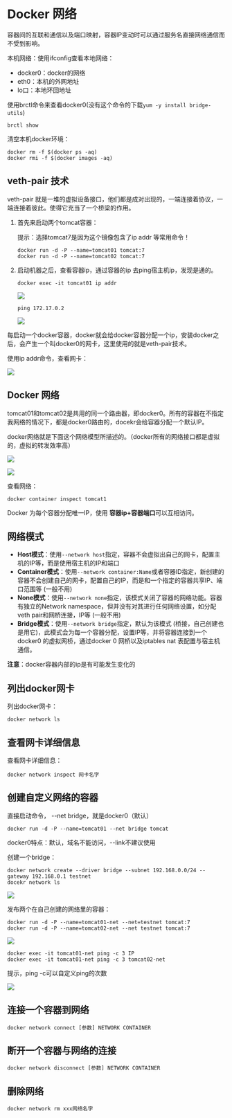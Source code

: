 # Docker 网络

容器间的互联和通信以及端口映射，容器IP变动时可以通过服务名直接网络通信而不受到影响。

本机网络：使用ifconfig查看本地网络：

- docker0：docker的网络
- eth0：本机的外网地址
- lo口：本地环回地址

使用brctl命令来查看docker0(没有这个命令的下载`yum -y install bridge-utils`)

```shell
brctl show 
```

清空本机docker环境：

```shell
docker rm -f $(docker ps -aq)
docker rmi -f $(docker images -aq)
```

## veth-pair 技术

veth-pair 就是一堆的虚拟设备接口，他们都是成对出现的，一端连接着协议，一端连接着彼此。使得它充当了一个桥梁的作用。

1. 首先来启动两个tomcat容器：

   提示：选择tomcat7是因为这个镜像包含了ip addr 等常用命令！

   ```shell
   docker run -d -P --name=tomcat01 tomcat:7
   docker run -d -P --name=tomcat02 tomcat:7
   ```

2. 启动机器之后，查看容器ip，通过容器的ip 去ping宿主机ip，发现是通的。

   ```shell
   docker exec -it tomcat01 ip addr
   ```

   ![](https://fastly.jsdelivr.net/gh/LetengZzz/img@main/tc2/img202406152222328.png)

   ```shell
   ping 172.17.0.2
   ```

   ![](https://fastly.jsdelivr.net/gh/LetengZzz/img@main/tc2/img202406152222629.png)

每启动一个docker容器，docker就会给docker容器分配一个ip，安装docker之后，会产生一个叫docker0的网卡，这里使用的就是veth-pair技术。

使用ip addr命令，查看网卡：

![](https://fastly.jsdelivr.net/gh/LetengZzz/img@main/tc2/img202406152223442.png)

## Docker 网络

tomcat01和tomcat02是共用的同一个路由器，即docker0。所有的容器在不指定我网络的情况下，都是docker0路由的，docekr会给容器分配一个默认IP。

docker网络就是下面这个网络模型所描述的。（docker所有的网络接口都是虚拟的，虚拟的转发效率高）

![](https://fastly.jsdelivr.net/gh/LetengZzz/img@main/tc2/img202406152233999.png)

![](https://fastly.jsdelivr.net/gh/LetengZzz/img@main/tc2/img202406152233576.png)

查看网络：

```shell
docker container inspect tomcat1
```

Docker 为每个容器分配唯一IP，使用 **容器ip+容器端口**可以互相访问。

## 网络模式

- **Host模式**：使用`--network host`指定，容器不会虚拟出自己的网卡，配置主机的IP等，而是使用宿主机的IP和端口
- **Container模式**：使用`--network container:Name`或者容器ID指定，新创建的容器不会创建自己的网卡，配置自己的IP，而是和一个指定的容器共享IP、端口范围等 (一般不用)
- **None模式**：使用`--network none`指定，该模式关闭了容器的网络功能。容器有独立的Network namespace，但并没有对其进行任何网络设置，如分配veth pair和网桥连接，IP等 (一般不用)
- **Bridge模式**：使用`--network bridge`指定，默认为该模式 (桥接，自己创建也是用它)，此模式会为每一个容器分配，设置IP等，并将容器连接到一个docker0 的虚拟网桥，通过docker 0 网桥以及iptables nat 表配置与宿主机通信。

**注意**：docker容器内部的ip是有可能发生变化的

## 列出docker网卡

列出docker网卡：

```shell
docker network ls
```

## 查看网卡详细信息

查看网卡详细信息：

```shell
docker network inspect 网卡名字
```

## 创建自定义网络的容器

直接启动命令， --net bridge，就是docker0（默认）

```shell
docker run -d -P --name=tomcat01 --net bridge tomcat
```

docker0特点：默认，域名不能访问，--link不建议使用

创建一个bridge：

```shell
docker network create --driver bridge --subnet 192.168.0.0/24 --gateway 192.168.0.1 testnet
docekr network ls
```

![](https://fastly.jsdelivr.net/gh/LetengZzz/img@main/tc2/img202406152235748.png)

发布两个在自己创建的网络里的容器：

```shell
docker run -d -P --name=tomcat01-net --net=testnet tomcat:7
docker run -d -P --name=tomcat02-net --net testnet tomcat:7
```

![](https://fastly.jsdelivr.net/gh/LetengZzz/img@main/tc2/img202406152235730.png)

```shell
docker exec -it tomcat01-net ping -c 3 IP
docker exec -it tomcat01-net ping -c 3 tomcat02-net
```

提示，ping -c可以自定义ping的次数

![](https://fastly.jsdelivr.net/gh/LetengZzz/img@main/tc2/img202406152236368.png)

## 连接一个容器到网络

```shell
docker network connect [参数] NETWORK CONTAINER
```

## 断开一个容器与网络的连接

```shell
docker network disconnect [参数] NETWORK CONTAINER
```

## 删除网络

```shell
docker network rm xxx网络名字
```

